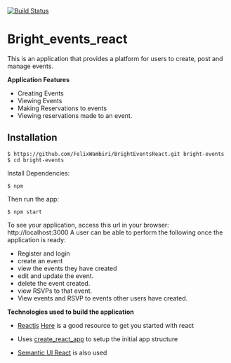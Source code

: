  [![Build Status](https://travis-ci.org/FelixWambiri/BrightEventsReact.svg?branch=ft-crud)](https://travis-ci.org/FelixWambiri/BrightEventsReact)
 # Bright_events_react
 This is an application that provides a platform for users to create, post and manage events.

 **Application Features**

 * Creating Events
 * Viewing Events
 * Making Reservations to events
 * Viewing reservations made to an event.


## Installation
```
$ https://github.com/FelixWambiri/BrightEventsReact.git bright-events
$ cd bright-events
```
Install Dependencies:
```
$ npm 
```
Then run the app:
```
$ npm start
```
To see your application, access this url in your browser: http://localhost:3000
 A user can be able to perform the following once the application is ready:

 * Register and login
 * create an event
 * view the events they have created
 * edit and update the event.
 * delete the event created.
 * view RSVPs to that event.
 * View events and RSVP to events other users have created.

 **Technologies used to build the application**

 * [Reactjs](https://reactjs.org/docs/hello-world.html) [Here](https://reactjs.org/tutorial/tutorial.html) is a good resource to get you started with react

 * Uses [create_react_app](https://github.com/facebook/create-react-app) to setup the initial app structure
 * [Semantic UI React](https://react.semantic-ui.com/) is also used
